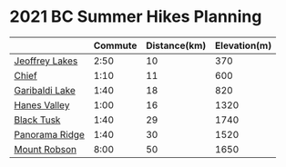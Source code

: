 # 2021 BC Summer Hikes Planning

|     | Commute   | Distance(km) | Elevation(m) | 
|---------|-----------|--------------|--------------|
| [Jeoffrey Lakes](https://www.vancouvertrails.com/trails/joffre-lakes/)    | 2:50 | 10  | 370  |
| [Chief](https://www.vancouvertrails.com/trails/stawamus-chief/)           | 1:10 | 11  | 600  | 
| [Garibaldi Lake](https://www.vancouvertrails.com/trails/garibaldi-lake/)  | 1:40 | 18  | 820  | 
| [Hanes Valley](https://www.vancouvertrails.com/trails/hanes-valley-trail/)| 1:00 | 16  | 1320 |
| [Black Tusk](https://www.vancouvertrails.com/trails/black-tusk/)          | 1:40 | 29  | 1740 | 
| [Panorama Ridge](https://www.vancouvertrails.com/trails/panorama-ridge/)  | 1:40 | 30  | 1520 | 
| [Mount Robson](https://bcparks.ca/parks/mt-robson/berg-lake-trail/)       | 8:00 | 50  | 1650 | 

